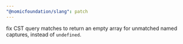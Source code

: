 ```yaml
---
"@nomicfoundation/slang": patch
---
```


fix CST query matches to return an empty array for unmatched named captures, instead of `undefined`.

